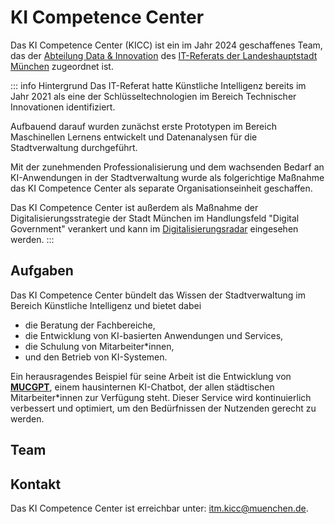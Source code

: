 # KI Competence Center

Das KI Competence Center (KICC) ist ein im Jahr 2024 geschaffenes Team, das der [Abteilung Data & Innovation](https://stadt.muenchen.de/infos/data-und-innovation.html) des [IT-Referats der Landeshauptstadt München](https://stadt.muenchen.de/infos/portrait-it-referat.html) zugeordnet ist.

::: info Hintergrund
Das IT-Referat hatte Künstliche Intelligenz bereits im Jahr 2021 als eine der Schlüsseltechnologien im Bereich Technischer Innovationen identifiziert.

Aufbauend darauf wurden zunächst erste Prototypen im Bereich Maschinellen Lernens entwickelt und Datenanalysen für die Stadtverwaltung durchgeführt.

Mit der zunehmenden Professionalisierung und dem wachsenden Bedarf an KI-Anwendungen in der Stadtverwaltung wurde als folgerichtige Maßnahme das KI Competence Center als separate Organisationseinheit geschaffen.

Das KI Competence Center ist außerdem als Maßnahme der Digitalisierungsstrategie der Stadt München im Handlungsfeld "Digital Government" verankert und kann im [Digitalisierungsradar](https://muenchen.digital/digitalisierungsradar/digital-government.html#ac99b7bc-2b42-46a0-9ab5-813628cb3c89) eingesehen werden.
:::

## Aufgaben

Das KI Competence Center bündelt das Wissen der Stadtverwaltung im Bereich Künstliche Intelligenz und bietet dabei

- die Beratung der Fachbereiche,
- die Entwicklung von KI-basierten Anwendungen und Services,
- die Schulung von Mitarbeiter\*innen,
- und den Betrieb von KI-Systemen.

Ein herausragendes Beispiel für seine Arbeit ist die Entwicklung von [**MUCGPT**](/ki-systeme/mucgpt), einem hausinternen KI-Chatbot, der allen städtischen Mitarbeiter\*innen zur Verfügung steht.
Dieser Service wird kontinuierlich verbessert und optimiert, um den Bedürfnissen der Nutzenden gerecht zu werden.

## Team

<script setup>
import { VPTeamMembers } from "vitepress/theme"

const members = [
  {
    avatar: "/img/ll.jpg",
    name: "Leon Lukas",
    title: "Team Lead",
    links: [
      { icon: "github", link: "https://github.com/l0renor" },
      { icon: "linkedin", link: "https://www.linkedin.com/in/leonlukasmuc/" },
      { icon: "maildotru", link: "mailto:leon.lukas@muenchen.de"},
    ],
  },
  {
    avatar: "/img/fr.jpg",
    name: "Fabian Reinold",
    title: "ML Engineer",
    links: [
      { icon: "github", link: "https://github.com/freinold" },
      { icon: "linkedin", link: "https://www.linkedin.com/in/fabian-reinold/" },
      { icon: "maildotru", link: "mailto:fabian.reinold@muenchen.de"},
    ],
  },
  {
    avatar: "/img/lb.jpg",
    name: "Lena Barth",
    title: "Data Scientist",
    links: [
      { icon: "linkedin", link: "https://www.linkedin.com/in/lena-barth-56b48a18b/" },
      { icon: "maildotru", link: "mailto:lena.barth@muenchen.de"},
    ],
  },
  {
    avatar: "/img/sh.jpg",
    name: "Stefan Hentschel",
    title: "ML Engineer",
    links: [
      { icon: "github", link: "https://github.com/shteenft" },
      { icon: "maildotru", link: "mailto:stefan.hentschel@muenchen.de"},
    ],
  },
  {
    avatar: "/img/mj.jpg",
    name: "Michael Jaumann",
    title: "ML Engineer",
    links: [
      { icon: "github", link: "https://github.com/Meteord" },
      { icon: "linkedin", link: "https://www.linkedin.com/in/michael-jaumann-a4736a263/" },
      { icon: "maildotru", link: "mailto:michael.jaumann@muenchen.de"},
    ],
  },
  {
    avatar: "/img/pi.jpg",
    name: "Paul Ilitz",
    title: "ML Engineer",
    links: [
      { icon: "github", link: "https://github.com/pilitz" },
      { icon: "linkedin", link: "https://www.linkedin.com/in/paul-ilitz-a80397269/" },
      { icon: "maildotru", link: "mailto:paul.ilitz@muenchen.de"},
    ],
  },
  {
    avatar: "",
    name: "Annalena Wittmann",
    title: "ML Engineer",
    links: [
      { icon: "github", link: "https://github.com/a-wittmann" },
      { icon: "linkedin", link: "https://www.linkedin.com/in/annalenawittmann/" },
      { icon: "maildotru", link: "mailto:annalena.wittmann@muenchen.de"},
    ],
  },
  {
    avatar: "/img/sb.jpg",
    name: "Sebastian Berger",
    title: "Werkstudent",
    links: [
      { icon: "github", link: "https://github.com/illuminate97" },
      { icon: "linkedin", link: "https://www.linkedin.com/in/sebastian-berger-35625a280/" },
      { icon: "maildotru", link: "mailto:sebastian.berger@muenchen.de"},
    ],
  },
]
</script>

<VPTeamMembers size="medium" :members />

## Kontakt

Das KI Competence Center ist erreichbar unter: <itm.kicc@muenchen.de>.
